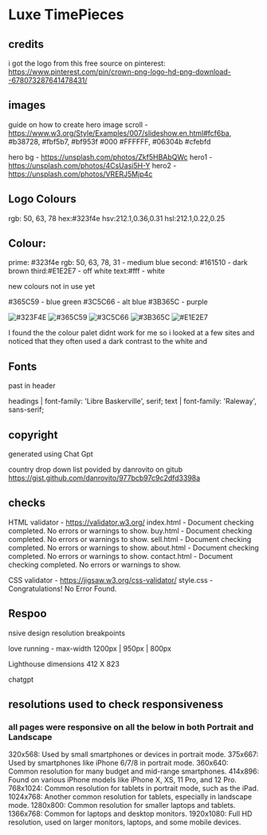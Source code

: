 # Luxe TimePieces


## credits

i got the logo from this free source on pinterest: https://www.pinterest.com/pin/crown-png-logo-hd-png-download--678073287641478431/

## images

guide on how to create hero image scroll - https://www.w3.org/Style/Examples/007/slideshow.en.html#fcf6ba,
#b38728,
#fbf5b7,
#bf953f
#000
#FFFFFF, 
#06304b
#cfebfd



hero bg - https://unsplash.com/photos/Zkf5HBAbQWc
hero1 - https://unsplash.com/photos/4CsUasi5H-Y
hero2 - https://unsplash.com/photos/VRERJ5Mjp4c

## Logo Colours
rgb: 50, 63, 78
hex:#323f4e
hsv:212.1,0.36,0.31
hsl:212.1,0.22,0.25

## Colour:
prime: #323f4e rgb: 50, 63, 78, 31 - medium blue
second: #161510 - dark brown
third:#E1E2E7 - off white
text:#fff - white

new colours not in use yet

#365C59 - blue green
#3C5C66 - alt blue
#3B365C - purple

![#323F4E](https://placehold.it/150x40/323f4e/FFFFFF?text=323f4e)
![#365C59](https://placehold.it/150x40/365C59/FFFFFF?text=365C59)
![#3C5C66](https://placehold.it/150x40/3C5C66/FFFFFF?text=3C5C66)
![#3B365C](https://placehold.it/150x40/3B365C/FFFFFF?text=3B365C)
![#E1E2E7](https://placehold.it/150x40/E1E2E7/FFFFFF?text=E1E2E7)


I found the the colour palet didnt work for me so i looked at a few sites and noticed that they often used a dark contrast to the white and 

## Fonts
past in header
<link rel="preconnect" href="https://fonts.googleapis.com">
<link rel="preconnect" href="https://fonts.gstatic.com" crossorigin>
<link href="https://fonts.googleapis.com/css2?family=Libre+Baskerville&family=Raleway:wght@200&display=swap" rel="stylesheet"> 

headings  | font-family: 'Libre Baskerville', serif;
text  | font-family: 'Raleway', sans-serif;

## copyright

generated using Chat Gpt

country drop down list povided by danrovito on gitub https://gist.github.com/danrovito/977bcb97c9c2dfd3398a

## checks

HTML validator - https://validator.w3.org/
index.html - Document checking completed. No errors or warnings to show.
buy.html - Document checking completed. No errors or warnings to show.
sell.html - Document checking completed. No errors or warnings to show.
about.html - Document checking completed. No errors or warnings to show.
contact.html - Document checking completed. No errors or warnings to show.

CSS validator - https://jigsaw.w3.org/css-validator/
style.css - Congratulations! No Error Found.



## Respoo
nsive design resolution breakpoints

love running - max-width 1200px | 950px | 800px

Lighthouse
dimensions
412 X 823

chatgpt

## resolutions used to check responsiveness
### all pages were responsive on all the below in both Portrait and Landscape
320x568: Used by small smartphones or devices in portrait mode.
375x667: Used by smartphones like iPhone 6/7/8 in portrait mode.
360x640: Common resolution for many budget and mid-range smartphones.
414x896: Found on various iPhone models like iPhone X, XS, 11 Pro, and 12 Pro.
768x1024: Common resolution for tablets in portrait mode, such as the iPad.
1024x768: Another common resolution for tablets, especially in landscape mode.
1280x800: Common resolution for smaller laptops and tablets.
1366x768: Common for laptops and desktop monitors.
1920x1080: Full HD resolution, used on larger monitors, laptops, and some mobile devices.
